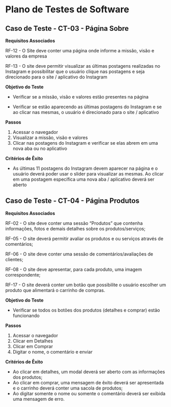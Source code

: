 # Plano de Testes de Software






## Caso de Teste - CT-03 - Página Sobre

**Requisitos Associados**

RF-12 - O Site deve conter uma página onde informe a missão, visão e valores da empresa

RF-13 - O site deve permitir visualizar as últimas postagens realizadas no Instagram e possibilitar que o usuário clique nas postagens e seja direcionado para o site / aplicativo do Instagram

**Objetivo do Teste**

- Verificar se a missão, visão e valores estão presentes na página

- Verificar se estão aparecendo as últimas postagens do Instagram e se ao clicar nas mesmas, o usuário é direcionado para o site / aplicativo

**Passos**

1) Acessar o navegador
2) Visualizar a missão, visão e valores
3) Clicar nas postagens do Instagram e verificar se elas abrem em uma nova aba ou no aplicativo

**Critérios de Êxito**

- As últimas 11 postagens do Instagram devem aparecer na página e o usuário deverá poder usar o slider para visualizar as mesmas. Ao clicar em uma postagem específica uma nova aba / aplicativo deverá ser aberto


## Caso de Teste - CT-04 - Página Produtos

**Requisitos Associados**

RF-02 - O site deve conter uma sessão “Produtos” que contenha informações, fotos e demais detalhes sobre os produtos/serviços;

RF-05 - O site deverá permitir avaliar os produtos e ou serviços através de comentários;

RF-06 - O site deve conter uma sessão de comentários/avaliações de clientes;

RF-08 - O site deve apresentar, para cada produto, uma imagem correspondente;

RF-17 - O site deverá conter um botão que possibilite o usuário escolher um produto que alimentará o carrinho de compras.

**Objetivo do Teste**

- Verificar se todos os botões dos produtos (detalhes e comprar) estão funcionando

**Passos**

1) Acessar o navegador
2) Clicar em Detalhes
3) Clicar em Comprar
4) Digitar o nome, o comentário e enviar

**Critérios de Êxito**

- Ao clicar em detalhes, um modal deverá ser aberto com as informações dos produtos;
- Ao clicar em comprar, uma mensagem de êxito deverá ser apresentada e o carrinho deverá conter uma sacola de produtos;
- Ao digitar somente o nome ou somente o comentário deverá ser exibida uma mensagem de erro.

